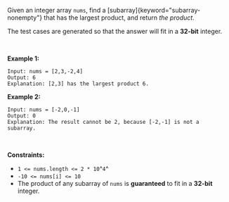 Given an integer array `nums`, find a
[subarray]{keyword="subarray-nonempty"} that has the largest product,
and return *the product*.

The test cases are generated so that the answer will fit in a **32-bit**
integer.

 

**Example 1:**

    Input: nums = [2,3,-2,4]
    Output: 6
    Explanation: [2,3] has the largest product 6.

**Example 2:**

    Input: nums = [-2,0,-1]
    Output: 0
    Explanation: The result cannot be 2, because [-2,-1] is not a subarray.

 

**Constraints:**

-   `1 <= nums.length <= 2 * 10`^`4`^
-   `-10 <= nums[i] <= 10`
-   The product of any subarray of `nums` is **guaranteed** to fit in a
    **32-bit** integer.
